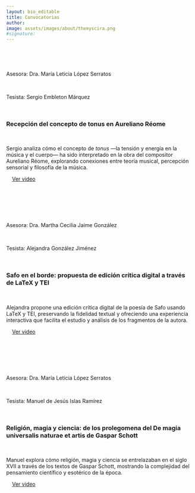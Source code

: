 ```yaml
---
layout: bio_editable
title: Convocatorias
author:
image: assets/images/about/themyscira.png
#signature:
---
```

<style>

  body {

    font-family: 'Arial', sans-serif;

    background-color: #faf8fc;

    color: #333;

  }

  

  .tesis-container {

    display: flex;

    flex-wrap: wrap;

    gap: 20px;

    justify-content: center;

    margin: 2rem 0;

  }

## 

  .tesis-card {

    background: linear-gradient(135deg, #f4e6fb, #d6b8f2);

    border-radius: 15px;

    box-shadow: 0 6px 15px rgba(0,0,0,0.1);

    width: 300px;

    padding: 20px;

    transition: transform 0.3s, box-shadow 0.3s;

  }

  

  .tesis-card:hover {

    transform: translateY(-5px);

    box-shadow: 0 10px 20px rgba(0,0,0,0.2);

  }

  

  .tesis-card h3 {

    margin-top: 0;

    color: #6c3483;

    font-size: 1.2rem;

  }

  

  .tesis-card p {

    font-size: 0.95rem;

    line-height: 1.5;

    margin-bottom: 1.2rem;

  }

  

  .tesis-card .asesora, .tesis-card .tesista {

    font-weight: bold;

    font-size: 0.9rem;

    margin-bottom: 5px;

  }

  

  .tesis-card a {

    display: inline-block;

    text-decoration: none;

    background-color: #8e44ad;

    color: #fff;

    padding: 8px 12px;

    border-radius: 8px;

    transition: background-color 0.3s;

    font-size: 0.9rem;

  }

  

  .tesis-card a:hover {

    background-color: #732d91;

  }

  

  @media (max-width: 650px) {

    .tesis-card {

      width: 90%;

    }

  }

</style>

  

<div class="tesis-container">

  

  <div class="tesis-card">

    <div class="asesora">Asesora: Dra. María Leticia López Serratos</div>

    <div class="tesista">Tesista: Sergio Embleton Márquez</div>

    <h3>Recepción del concepto de tonus en Aureliano Réome</h3>

    <p>Sergio analiza cómo el concepto de <em>tonus</em> —la tensión y energía en la música y el cuerpo— ha sido interpretado en la obra del compositor Aureliano Réome, explorando conexiones entre teoría musical, percepción sensorial y filosofía de la música.</p>

    <a href="https://youtu.be/i6J0hoD5Od8?si=tATJb4KWGukmnFjW" target="_blank">Ver video</a>

  </div>

  

  <div class="tesis-card">

    <div class="asesora">Asesora: Dra. Martha Cecilia Jaime González</div>

    <div class="tesista">Tesista: Alejandra González Jiménez</div>

    <h3>Safo en el borde: propuesta de edición crítica digital a través de LaTeX y TEI</h3>

    <p>Alejandra propone una edición crítica digital de la poesía de Safo usando LaTeX y TEI, preservando la fidelidad textual y ofreciendo una experiencia interactiva que facilita el estudio y análisis de los fragmentos de la autora.</p>

    <a href="https://youtu.be/lCR7VZ4bPRI?si=_mkxbBWq0Qux_0r9" target="_blank">Ver video</a>

  </div>

  

  <div class="tesis-card">

    <div class="asesora">Asesora: Dra. María Leticia López Serratos</div>

    <div class="tesista">Tesista: Manuel de Jesús Islas Ramírez</div>

    <h3>Religión, magia y ciencia: de los prolegomena del De magia universalis naturae et artis de Gaspar Schott</h3>

    <p>Manuel explora cómo religión, magia y ciencia se entrelazaban en el siglo XVII a través de los textos de Gaspar Schott, mostrando la complejidad del pensamiento científico y esotérico de la época.</p>

    <a href="https://youtu.be/B4_e3S0Z7sc?si=oGARIZJXet64Gcbg" target="_blank">Ver video</a>

  </div>

  

</div>